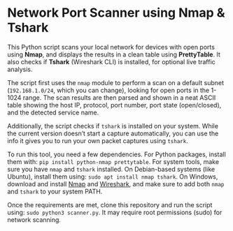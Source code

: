 # Network Port Scanner using Nmap & Tshark

This Python script scans your local network for devices with open ports using **Nmap**, and displays the results in a clean table using **PrettyTable**. It also checks if **Tshark** (Wireshark CLI) is installed, for optional live traffic analysis.

The script first uses the `nmap` module to perform a scan on a default subnet (`192.168.1.0/24`, which you can change), looking for open ports in the 1-1024 range. The scan results are then parsed and shown in a neat ASCII table showing the host IP, protocol, port number, port state (open/closed), and the detected service name.

Additionally, the script checks if `tshark` is installed on your system. While the current version doesn’t start a capture automatically, you can use the info it gives you to run your own packet captures using `tshark`.

To run this tool, you need a few dependencies. For Python packages, install them with: `pip install python-nmap prettytable`. For system tools, make sure you have `nmap` and `tshark` installed. On Debian-based systems (like Ubuntu), install them using: `sudo apt install nmap tshark`. On Windows, download and install [Nmap](https://nmap.org/download.html) and [Wireshark](https://www.wireshark.org/#download), and make sure to add both `nmap` and `tshark` to your system PATH.

Once the requirements are met, clone this repository and run the script using: `sudo python3 scanner.py`. It may require root permissions (sudo) for network scanning.
